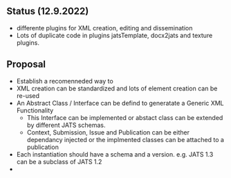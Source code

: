 ## Status (12.9.2022)
- differente plugins for XML creation, editing and dissemination
- Lots of duplicate code in plugins jatsTemplate, docx2jats and texture plugins.



## Proposal
- Establish a recomenneded way to 
- XML creation can be standardized and lots of  element creation can be re-used
- An Abstract Class / Interface can be defind to generatate a  Generic XML Functionality
   - This Interface can be  implemented or abstact class can be extended by different JATS schemas.
  - Context, Submission, Issue and Publication can be either dependancy injected or the implmented classes can be attached to a publication
- Each instantiation should have a schema and a version.  e.g. JATS 1.3 can be a subclass of JATS 1.2 
-  
